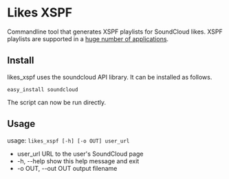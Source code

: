 Likes XSPF
==========

Commandline tool that generates XSPF playlists for SoundCloud likes. XSPF playlists are supported in a [huge number of applications](http://www.xspf.org/applications/).

Install
-------

likes_xspf uses the soundcloud API library. It can be installed as follows.

```
easy_install soundcloud
```

The script can now be run directly.

Usage
-----
usage: `likes_xspf [-h] [-o OUT] user_url`
* user_url           URL to the user's SoundCloud page
* -h, --help         show this help message and exit
* -o OUT, --out OUT  output filename
